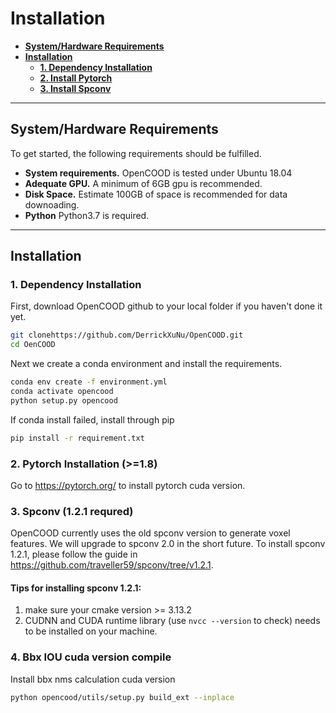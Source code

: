 # Installation

* [__System/Hardware Requirements__](#requirements)
* [__Installation__](#installation)
    * [__1. Dependency Installation__](#1-dependency-installation)
    * [__2. Install Pytorch__](#2-pytorch-installation-18)
    * [__3. Install Spconv__](#3-spconv-121-requred)




---
## System/Hardware Requirements
To get started, the following requirements should be fulfilled.
* __System requirements.__ OpenCOOD is tested under Ubuntu 18.04
* __Adequate GPU.__ A minimum of 6GB gpu is recommended.
* __Disk Space.__ Estimate 100GB of space is recommended for data downoading.
* __Python__ Python3.7 is required.


---
## Installation
### 1. Dependency Installation
First, download OpenCOOD github to your local folder if you haven't done it yet.
```sh
git clonehttps://github.com/DerrickXuNu/OpenCOOD.git
cd OenCOOD
```
Next we create a conda environment and install the requirements.

```sh
conda env create -f environment.yml
conda activate opencood
python setup.py opencood
```

If conda install failed,  install through pip
```sh
pip install -r requirement.txt
```

### 2. Pytorch Installation (>=1.8)
Go to https://pytorch.org/ to install pytorch cuda version.

### 3. Spconv (1.2.1 requred)
OpenCOOD currently uses the old spconv version to generate voxel features. We will 
upgrade to spconv 2.0 in the short future. To install spconv 1.2.1, please follow the guide in https://github.com/traveller59/spconv/tree/v1.2.1.

#### Tips for installing spconv 1.2.1:
1. make sure your cmake version >= 3.13.2
2. CUDNN and CUDA runtime library (use `nvcc --version` to check) needs to be installed on your machine.

### 4. Bbx IOU cuda version compile
Install bbx nms calculation cuda version
  
  ```bash
  python opencood/utils/setup.py build_ext --inplace
  ```


